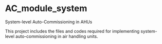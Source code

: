 # AC_module_system
System-level Auto-Commissioning in AHUs

This project includes the files and codes required for implementing system-level auto-commissioning in air handling units.
